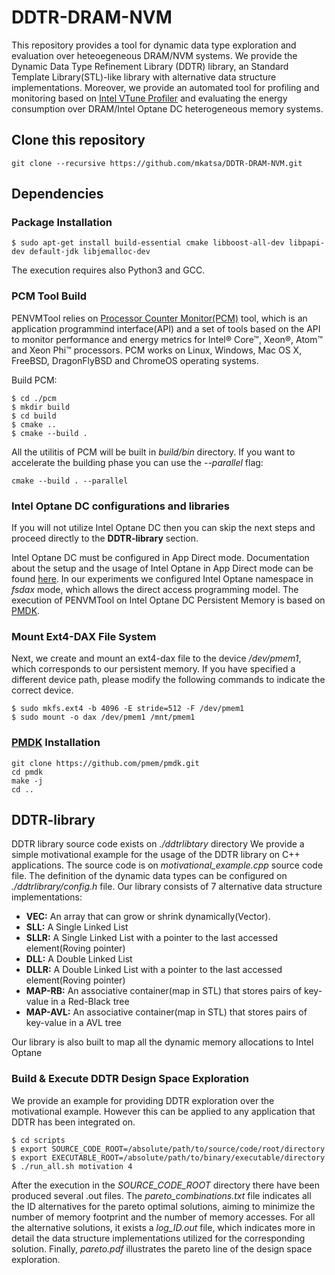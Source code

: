 # DDTR-DRAM-NVM

This repository provides a tool for dynamic data type exploration and evaluation over heteoegeneous DRAM/NVM systems. We provide the Dynamic Data Type Refinement Library (DDTR) library, an Standard Template Library(STL)-like library with alternative data structure implementations. Moreover, we provide an automated tool for profiling and monitoring based on [Intel VTune Profiler](https://www.intel.com/content/www/us/en/developer/tools/oneapi/vtune-profiler.html#gs.u2cjso) and evaluating the energy consumption over DRAM/Intel Optane DC heterogeneous memory systems. 

## Clone this repository

```
git clone --recursive https://github.com/mkatsa/DDTR-DRAM-NVM.git
```

## Dependencies

### Package Installation

```
$ sudo apt-get install build-essential cmake libboost-all-dev libpapi-dev default-jdk libjemalloc-dev
```

The execution requires also Python3 and GCC.


### PCM Tool Build

PENVMTool relies on [Processor Counter Monitor(PCM)](https://github.com/opcm/pcm) tool, which is an application programmind interface(API) and a set of tools based on the API to monitor performance and energy metrics for Intel® Core™, Xeon®, Atom™ and Xeon Phi™ processors. PCM works on Linux, Windows, Mac OS X, FreeBSD, DragonFlyBSD and ChromeOS operating systems.

Build PCM:

```
$ cd ./pcm
$ mkdir build
$ cd build
$ cmake ..
$ cmake --build .
```

All the utilitis of PCM will be built in _build/bin_ directory. If you want to accelerate the building phase you can use the _--parallel_ flag:

```
cmake --build . --parallel
```

### Intel Optane DC configurations and libraries

If you will not utilize Intel Optane DC then you can skip the next steps and proceed directly to the **DDTR-library** section.

Intel Optane DC must be configured in App Direct mode. Documentation about the setup and the usage of Intel Optane in App Direct mode can be found [here](https://www.intel.com/content/dam/support/us/en/documents/memory-and-storage/data-center-persistent-mem/Intel-Optane-DC-Persistent-Memory-Quick-Start-Guide.pdf). In our experiments we configured Intel Optane namespace in _fsdax_ mode, which allows the direct access programming model. 
The execution of PENVMTool on Intel Optane DC Persistent Memory is based on [PMDK](https://github.com/pmem/pmdk).

### Mount Ext4-DAX File System

Next, we create and mount an ext4-dax file to the device _/dev/pmem1_, which corresponds to our persistent memory. If you have specified a different device path, please modify the following commands to indicate the correct device.

```
$ sudo mkfs.ext4 -b 4096 -E stride=512 -F /dev/pmem1
$ sudo mount -o dax /dev/pmem1 /mnt/pmem1
```

### [PMDK](https://github.com/pmem/pmdk) Installation

```
git clone https://github.com/pmem/pmdk.git
cd pmdk
make -j
cd ..
```

## DDTR-library

DDTR library source code exists on _./ddtrlibtary_ directory
We provide a simple motivational example for the usage of the DDTR library on C++ applications. The source code is on _motivational\_example.cpp_ source code file. The definition of the dynamic data types can be configured on _./ddtrlibrary/config.h_ file. Our library consists of 7 alternative data structure implementations:

* **VEC:** An array that can grow or shrink dynamically(Vector). 
* **SLL:** A Single Linked List
* **SLLR:** A Single Linked List with a pointer to the last accessed element(Roving pointer)
* **DLL:** A Double Linked List
* **DLLR:** A Double Linked List with a pointer to the last accessed element(Roving pointer)
* **MAP-RB:** An associative container(map in STL) that stores pairs of key-value in a Red-Black tree
* **MAP-AVL:** An associative container(map in STL) that stores pairs of key-value in a AVL tree

Our library is also built to map all the dynamic memory allocations to Intel Optane 
 
### Build & Execute DDTR Design Space Exploration

We provide an example for providing DDTR exploration over the motivational example. However this can be applied to any application that DDTR has been integrated on.
```
$ cd scripts
$ export SOURCE_CODE_ROOT=/absolute/path/to/source/code/root/directory
$ export EXECUTABLE_ROOT=/absolute/path/to/binary/executable/directory
$ ./run_all.sh motivation 4
```
After the execution in the _SOURCE\_CODE\_ROOT_ directory there have been produced several .out files. The _pareto\_combinations.txt_ file indicates all the ID alternatives for the pareto optimal solutions, aiming to minimize the number of memory footprint and the number of memory accesses. For all the alternative solutions, it exists a _log\_ID.out_ file, which indicates more in detail the data structure implementations utilized for the corresponding solution. Finally, _pareto.pdf_ illustrates the pareto line of the design space exploration.
